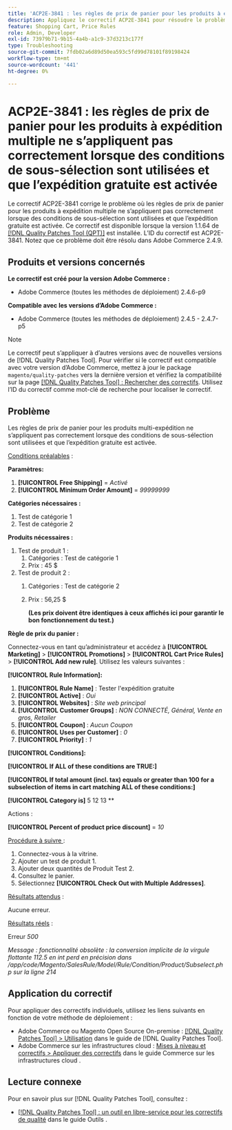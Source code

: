```yaml
---
title: 'ACP2E-3841 : les règles de prix de panier pour les produits à expédition multiple ne s’appliquent pas correctement lorsque des conditions de sous-sélection sont utilisées et que l’expédition gratuite est activée'
description: Appliquez le correctif ACP2E-3841 pour résoudre le problème d’Adobe Commerce en raison duquel les règles de prix de panier pour les produits à expédition multiple ne s’appliquent pas correctement lorsque des conditions de sous-sélection sont utilisées et que l’expédition gratuite est activée.
feature: Shopping Cart, Price Rules
role: Admin, Developer
exl-id: 73979b71-9b15-4a4b-a1c9-37d3213c177f
type: Troubleshooting
source-git-commit: 7fdb02a6d89d50ea593c5fd99d78101f89198424
workflow-type: tm+mt
source-wordcount: '441'
ht-degree: 0%

---
```


# ACP2E-3841 : les règles de prix de panier pour les produits à expédition multiple ne s’appliquent pas correctement lorsque des conditions de sous-sélection sont utilisées et que l’expédition gratuite est activée

Le correctif ACP2E-3841 corrige le problème où les règles de prix de panier pour les produits à expédition multiple ne s’appliquent pas correctement lorsque des conditions de sous-sélection sont utilisées et que l’expédition gratuite est activée. Ce correctif est disponible lorsque la version 1.1.64 de [[!DNL Quality Patches Tool (QPT)]](/help/tools/quality-patches-tool/quality-patches-tool-to-self-serve-quality-patches.md) est installée. L’ID du correctif est ACP2E-3841. Notez que ce problème doit être résolu dans Adobe Commerce 2.4.9.

## Produits et versions concernés

**Le correctif est créé pour la version Adobe Commerce :**

* Adobe Commerce (toutes les méthodes de déploiement) 2.4.6-p9

**Compatible avec les versions d’Adobe Commerce :**

* Adobe Commerce (toutes les méthodes de déploiement) 2.4.5 - 2.4.7-p5

>[!NOTE]
>
>Le correctif peut s’appliquer à d’autres versions avec de nouvelles versions de [!DNL Quality Patches Tool]. Pour vérifier si le correctif est compatible avec votre version d’Adobe Commerce, mettez à jour le package `magento/quality-patches` vers la dernière version et vérifiez la compatibilité sur la page [[!DNL Quality Patches Tool] : Rechercher des correctifs](https://experienceleague.adobe.com/tools/commerce-quality-patches/index.html?lang=fr). Utilisez l’ID du correctif comme mot-clé de recherche pour localiser le correctif.

## Problème

Les règles de prix de panier pour les produits multi-expédition ne s’appliquent pas correctement lorsque des conditions de sous-sélection sont utilisées et que l’expédition gratuite est activée.

<u>Conditions préalables</u> :

**Paramètres:**
1. **[!UICONTROL Free Shipping]** = *Activé*
1. **[!UICONTROL Minimum Order Amount]** = *99999999*

**Catégories nécessaires :**
1. Test de catégorie 1
1. Test de catégorie 2

**Produits nécessaires :**
1. Test de produit 1 :
   1. Catégories : Test de catégorie 1
   1. Prix : 45 $
1. Test de produit 2 :
   1. Catégories : Test de catégorie 2
   1. Prix : 56,25 $ 

      **(Les prix doivent être identiques à ceux affichés ici pour garantir le bon fonctionnement du test.)**

**Règle de prix du panier :**

Connectez-vous en tant qu’administrateur et accédez à **[!UICONTROL Marketing]** > **[!UICONTROL Promotions]** > **[!UICONTROL Cart Price Rules]** > **[!UICONTROL Add new rule]**. Utilisez les valeurs suivantes :

**[!UICONTROL Rule Information]:**
1. **[!UICONTROL Rule Name]** : Tester l&#39;expédition gratuite
1. **[!UICONTROL Active]** : *Oui*
1. **[!UICONTROL Websites]** : *Site web principal*
1. **[!UICONTROL Customer Groups]** : *NON CONNECTÉ, Général, Vente en gros, Retailer*
1. **[!UICONTROL Coupon]** : *Aucun Coupon*
1. **[!UICONTROL Uses per Customer]** : *0*
1. **[!UICONTROL Priority]** : *1*

**[!UICONTROL Conditions]:**

**[!UICONTROL If ALL of these conditions are TRUE:]**


**[!UICONTROL If total amount (incl. tax) equals or greater than 100 for a subselection of items in cart matching ALL of these conditions:]**


**[!UICONTROL Category is]** 5 12 13 **

Actions :

**[!UICONTROL Percent of product price discount]** = *10*

<u>Procédure à suivre </u> :

1. Connectez-vous à la vitrine.
2. Ajouter un test de produit 1.
3. Ajouter deux quantités de Produit Test 2.
4. Consultez le panier.
5. Sélectionnez **[!UICONTROL Check Out with Multiple Addresses]**.

<u>Résultats attendus</u> :

Aucune erreur.

<u>Résultats réels</u> :

Erreur *500*

*Message : fonctionnalité obsolète : la conversion implicite de la virgule flottante 112.5 en int perd en précision dans /app/code/Magento/SalesRule/Model/Rule/Condition/Product/Subselect.php sur la ligne 214*

## Application du correctif

Pour appliquer des correctifs individuels, utilisez les liens suivants en fonction de votre méthode de déploiement :

* Adobe Commerce ou Magento Open Source On-premise : [[!DNL Quality Patches Tool] > Utilisation](/help/tools/quality-patches-tool/usage.md) dans le guide de [!DNL Quality Patches Tool].
* Adobe Commerce sur les infrastructures cloud : [Mises à niveau et correctifs > Appliquer des correctifs](https://experienceleague.adobe.com/docs/commerce-cloud-service/user-guide/develop/upgrade/apply-patches.html?lang=fr) dans le guide Commerce sur les infrastructures cloud .

## Lecture connexe

Pour en savoir plus sur [!DNL Quality Patches Tool], consultez :

* [[!DNL Quality Patches Tool] : un outil en libre-service pour les correctifs de qualité](/help/tools/quality-patches-tool/quality-patches-tool-to-self-serve-quality-patches.md) dans le guide Outils .

